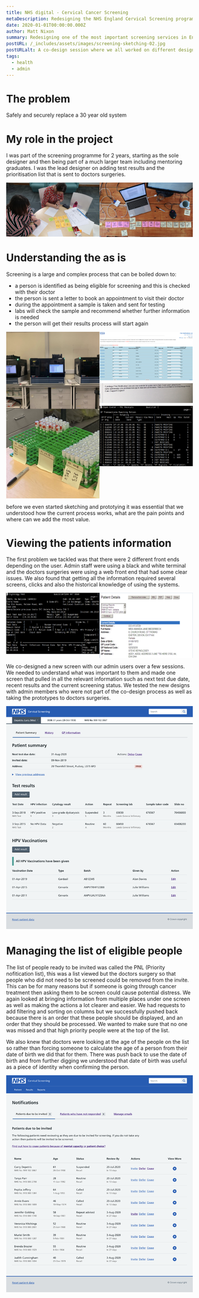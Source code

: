 ```yaml
---
title: NHS digital - Cervical Cancer Screening
metaDescription: Redesigning the NHS England Cervical Screening programme
date: 2020-01-01T00:00:00.000Z
author: Matt Nixon
summary: Redesigning one of the most important screening services in England
postURL: /_includes/assets/images/screening-sketching-02.jpg
postURLalt: A co-design session where we all worked on different designs for the screening service
tags:
  - health
  - admin
---
```


# The problem

Safely and securely replace a 30 year old system

# My role in the project

I was part of the screening programme for 2 years, starting as the sole designer and then being part of a much larger team including mentoring graduates. I was the lead designer on adding test results and the prioritisation list that is sent to doctors surgeries.

<img src="/_includes/assets/images/screening-sketching-02.jpg" alt="A co-design session where we all worked on different designs for the screening service" style="width: 50%; float: left" />
<img src="/_includes/assets/images/screening-user-journey-01.jpg" alt="a photo of the user journey of the end to end journey of the current process" style="width: 50%; float: right"/>
<div style="clear: both"></div>

# Understanding the as is

Screening is a large and complex process that can be boiled down to:
- a person is identified as being eligible for screening and this is checked with their doctor
- the person is sent a letter to book an appointment to visit their doctor
- during the appointment a sample is taken and sent for testing
- labs will check the sample and recommend whether further information is needed
- the person will get their results process will start again

<img src="/_includes/assets/images/screening-reference-04.png" alt="A photo of a screening lab showing testing equipment and test tubes with samples ready to be tested" style="width: 50%; float: left" />
<img src="/_includes/assets/images/screening-reference-02.png" alt="a montage of different interfaces for the screening service from visual, terminals and emails" style="width: 50%; float: right" />
<div style="clear: both"></div>

before we even started sketching and prototying it was essential that we understood how the current process works, what are the pain points and where can we add the most value.

# Viewing the patients information

The first problem we tackled was that there were 2 different front ends depending on the user. Admin staff were using a black and white terminal and the doctors surgeries were using a web front end that had some clear issues. We also found that getting all the information required several screens, clicks and also the historical knowledge of using the systems.

<img src="/_includes/assets/images/screening-reference-03.png" alt="A view of the patient information on the NHAIS cervical screening system" style="width: 50%; float: left" />
<img src="/_includes/assets/images/screening-reference-01.png" alt="A view of the patient information using the user interface of NHAIS " style="width: 50%; float: right" />
<div style="clear: both"></div>

We co-designed a new screen with our admin users over a few sessions. We needed to understand what was important to them and made one screen that pulled in all the relevant information such as next test due date, recent results and the current screening status. We tested the new designs with admin members who were not part of the co-design process as well as taking the prototypes to doctors surgeries.

<img src="/_includes/assets/images/screening-prototype-02.png" alt="A screen of the new patient information on the new screening platform" />

# Managing the list of eligible people

The list of people ready to be invited was called the PNL (Priority nofitication list), this was a list viewed but the doctors surgery so that people who did not need to be screened could be removed from the invite. This can be for many reasons but if someone is going through cancer treatment then asking them to be screen could cause potential distress. We again looked at bringing information from multiple places under one screen as well as making the actions a lot clearer and easier. We had requests to add filtering and sorting on columns but we successfully pushed back because there is an order that these people should be displayed, and an order that they should be processed. We wanted to make sure that no one was missed and that high priority people were at the top of the list.

We also knew that doctors were looking at the age of the people on the list so rather than forcing someone to calculate the age of a person from their date of birth we did that for them. There was push back to use the date of birth and from further digging we understood that date of birth was useful as a piece of identity when confirming the person.

<img src="/_includes/assets/images/screening-prototype-01.png" alt="A new design for managing whether someone needs to be screened" />